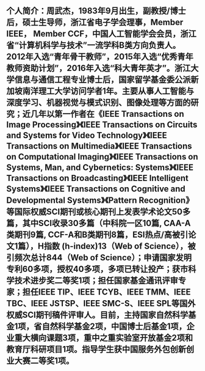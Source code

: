 ## 个人简介：周武杰，1983年9月出生，副教授/博士后，硕士生导师，浙江省电子学会理事，Member IEEE， Member CCF，中国人工智能学会会员，浙江省“计算机科学与技术”一流学科B类方向负责人。2012年入选“青年骨干教师”，2015年入选“优秀青年教师资助计划”，2016年入选“科大青年英才”。浙江大学信息与通信工程专业博士后，国家留学基金委公派新加坡南洋理工大学访问学者1年。主要从事人工智能与深度学习、机器视觉与模式识别、图像处理等方面的研究；近几年以第一作者在《IEEE Transactions on Image Processing》《IEEE Transactions on Circuits and Systems for Video Technology》《IEEE Transactions on Multimedia》《IEEE Transactions on Computational Imaging》《IEEE Transactions on Systems, Man, and Cybernetics: Systems》《IEEE Transactions on Broadcasting》《IEEE Intelligent Systems》《IEEE Transactions on Cognitive and Developmental Systems》《Pattern Recognition》等国际权威SCI期刊或核心期刊上发表学术论文50多篇，其中SCI收录30多篇（中科院一区10篇, CAA-A类期刊9篇, CCF-A和B类期刊8篇，ESI热点/高被引论文1篇），H指数 (h-index)13（Web of Science），被引频次总计844（Web of Science）；申请国家发明专利60多项，授权40多项，多项已转让投产；获市科学技术进步奖二等奖1项；担任国家基金通讯评审专家；担任IEEE TIP、IEEE TCYB、IEEE TMM、IEEE TBC、IEEE JSTSP、IEEE SMC-S、IEEE SPL等国外权威SCI期刊稿件评审人。目前，主持国家自然科学基金1项，省自然科学基金2项，中国博士后基金1项，企业重大横向课题3项，重中之重实验室开放基金2项和教育厅科研项目1项。指导学生获中国服务外包创新创业大赛二等奖1项。
